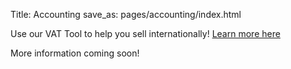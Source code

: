 Title: Accounting
save_as: pages/accounting/index.html

Use our VAT Tool to help you sell internationally! [Learn more here](/pages/accounting/vat-tool)

More information coming soon!
